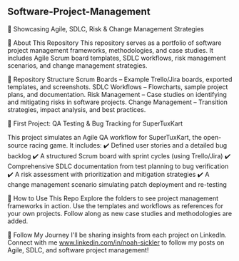 ## Software-Project-Management
🚀 Showcasing Agile, SDLC, Risk & Change Management Strategies

📌 About This Repository
This repository serves as a portfolio of software project management frameworks, methodologies, and case studies. It includes Agile Scrum board templates, SDLC workflows, risk management scenarios, and change management strategies.

📂 Repository Structure
Scrum Boards – Example Trello/Jira boards, exported templates, and screenshots.
SDLC Workflows – Flowcharts, sample project plans, and documentation.
Risk Management – Case studies on identifying and mitigating risks in software projects.
Change Management – Transition strategies, impact analysis, and best practices.

📌 First Project: QA Testing & Bug Tracking for SuperTuxKart

This project simulates an Agile QA workflow for SuperTuxKart, the open-source racing game. It includes:
✔️ Defined user stories and a detailed bug backlog
✔️ A structured Scrum board with sprint cycles (using Trello/Jira)
✔️ Comprehensive SDLC documentation from test planning to bug verification
✔️ A risk assessment with prioritization and mitigation strategies
✔️ A change management scenario simulating patch deployment and re-testing

🚀 How to Use This Repo
Explore the folders to see project management frameworks in action.
Use the templates and workflows as references for your own projects.
Follow along as new case studies and methodologies are added.

📢 Follow My Journey
I'll be sharing insights from each project on LinkedIn. Connect with me www.linkedin.com/in/noah-sickler to follow my posts on Agile, SDLC, and software project management!
